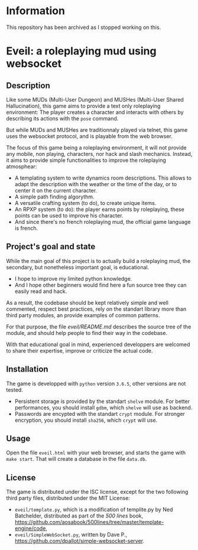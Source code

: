 # Information

This repository has been archived as I stopped working on this.


# Eveil: a roleplaying mud using websocket

## Description

Like some MUDs (Multi-User Dungeon) and MUSHes (Multi-User Shared
Hallucination), this game aims to provide a text only roleplaying
environment: The player creates a character and interacts with others
by describing its actions with the `pose` command.

But while MUDs and MUSHes are traditionnaly played via telnet, this
game uses the websocket protocol, and is playable from the web browser.

The focus of this game being a roleplaying environment, it will
not provide any mobile, non playing, characters, nor hack and slash
mechanics. Instead, it aims to provide simple functionalities to improve
the roleplaying atmosphear:

- A templating system to write dynamics room descriptions. This allows to
adapt the description with the weather or the time of the day, or to center
it on the current character.
- A simple path finding algorythm.
- A versatile crafting system (to do), to create unique items.
- An RPXP system (to do): the player earns points by roleplaying, these
points can be used to improve his character.
- And since there's no french roleplaying mud, the official game language
is french.

## Project's goal and state

While the main goal of this project is to actually build a roleplaying
mud, the secondary, but nonetheless important goal, is educational.
- I hope to improve my limited python knowledge.
- And I hope other beginners would find here a fun source tree they can
easily read and hack.

As a result, the codebase should be kept relatively simple and well
commented, respect best practices, rely on the standart library more than
third party modules, an provide examples of common patterns.

For that purpose, the file _eveil/README.md_ describes the source tree
of the module, and should help people to find their way in the codebase.

With that educational goal in mind, experienced developpers are welcomed
to share their expertise, improve or criticize the actual code.


## Installation

The game is developped with `python` version `3.6.5`, other versions
are not tested.
- Persistent storage is provided by the standart `shelve` module.
For better performances, you should install `gdbm`, which `shelve`
will use as backend.
- Passwords are encypted with the standart `crypt` module. For stronger
encryption, you should install `sha256`, which `crypt` will use.

## Usage

Open the file `eveil.html` with your web browser, and starts the game
with `make start`. That will create a database in the file `data.db`.

## License

The game is distributed under the ISC license, except for the two
following third party files, distributed under the MIT License:
- `eveil/template.py`, which is a modification of templite.py by Ned
Batchelder, distributed as part of the _500 lines_ book,
<https://github.com/aosabook/500lines/tree/master/template-engine/code>,
- `eveil/SimpleWebSocket.py`, written by Dave P.,
<https://github.com/dpallot/simple-websocket-server>.
